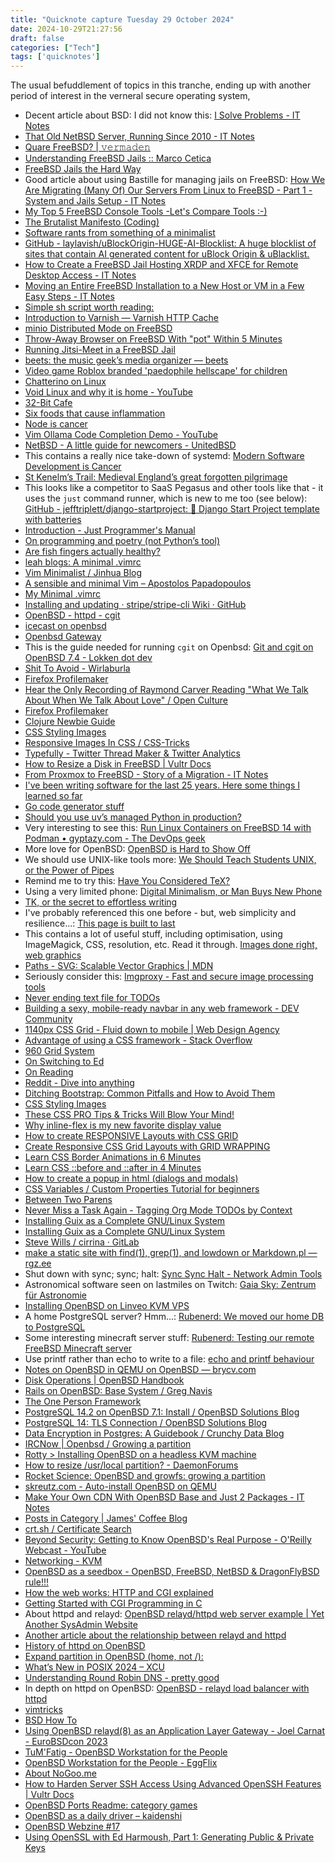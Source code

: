 ```yaml
---
title: "Quicknote capture Tuesday 29 October 2024"
date: 2024-10-29T21:27:56
draft: false
categories: ["Tech"]
tags: ['quicknotes']
---
```


The usual befuddlement of topics in this tranche, ending up with another period of interest in the verneral secure operating system,

- Decent article about BSD: I did not know this: [I Solve Problems - IT Notes](https://it-notes.dragas.net/2024/10/03/i-solve-problems-eurobsdcon/)
- [That Old NetBSD Server, Running Since 2010 - IT Notes](https://it-notes.dragas.net/2023/08/27/that-old-netbsd-server-running-since-2010/)
- [Quare FreeBSD? | 𝚟𝚎𝚛𝚖𝚊𝚍𝚎𝚗](https://vermaden.wordpress.com/2020/09/07/quare-freebsd/)
- [Understanding FreeBSD Jails :: Marco Cetica](https://marcocetica.com/posts/understanding-freebsd-jail/)
- [FreeBSD Jails the Hard Way](https://clinta.github.io/freebsd-jails-the-hard-way/)
- Good article about using Bastille for managing jails on FreeBSD: [How We Are Migrating (Many Of) Our Servers From Linux to FreeBSD - Part 1 - System and Jails Setup - IT Notes](https://it-notes.dragas.net/2022/02/05/how-we-are-migrating-many-of-our-servers-from-linux-to-freebsd-part-1-system-and-jails-setup/)
- [My Top 5 FreeBSD Console Tools -Let's Compare Tools :-)](https://www.youtube.com/watch?v=iy3jw6g_vds)
- [The Brutalist Manifesto (Coding)](http://www.call-with-current-continuation.org/articles/brutalist-manifesto.txt)
- [Software rants from something of a minimalist](http://www.call-with-current-continuation.org/rants/rants.html)
- [GitHub - laylavish/uBlockOrigin-HUGE-AI-Blocklist: A huge blocklist of sites that contain AI generated content for uBlock Origin &amp; uBlacklist.](https://github.com/laylavish/uBlockOrigin-HUGE-AI-Blocklist?tab=readme-ov-file)
- [How to Create a FreeBSD Jail Hosting XRDP and XFCE for Remote Desktop Access - IT Notes](https://it-notes.dragas.net/2023/12/13/how-to-create-a-freebsd-jail-hosting-xrdp-and-xfce-remote-access-desktop/)
- [Moving an Entire FreeBSD Installation to a New Host or VM in a Few Easy Steps - IT Notes](https://it-notes.dragas.net/2024/09/16/moving-freebsd-installation-new-host-vm/)
- [Simple sh script worth reading:](https://github.com/jeromelebel/freebsd-zfs-root)
- [Introduction to Varnish — Varnish HTTP Cache](https://varnish-cache.org/intro/)
- [minio Distributed Mode on FreeBSD](https://honeyguide.eu/posts/minio/)
- [Throw-Away Browser on FreeBSD With "pot" Within 5 Minutes](https://honeyguide.eu/posts/pot-throwaway-firefox/)
- [Running Jitsi-Meet in a FreeBSD Jail](https://honeyguide.eu/posts/jitsi-freebsd/)
- [beets: the music geek’s media organizer &#8212; beets](https://beets.readthedocs.io/en/stable/)
- [Video game Roblox branded 'paedophile hellscape' for children](https://www.telegraph.co.uk/business/2024/10/08/video-game-roblox-paedophile-hellscape-children/)
- [Chatterino on Linux](https://chatterino.com/linux)
- [Void Linux and why it is home - YouTube](https://www.youtube.com/watch?v=rpiThzdDLXQ)
- [32-Bit Cafe](https://32bit.cafe/websiteideas/#accessibility)
- [Six foods that cause inflammation](https://www.telegraph.co.uk/health-fitness/diet/nutrition/foods-inflammation/)
- [Node is cancer](http://www.call-with-current-continuation.org/rants/node-js-is-cancer.txt)
- [Vim Ollama Code Completion Demo - YouTube](https://www.youtube.com/watch?v=zhahVd8ibRM)
- [NetBSD - A little guide for newcomers - UnitedBSD](https://www.unitedbsd.com/d/6-netbsd-a-little-guide-for-newcomers)
- This contains a really nice take-down of systemd: [Modern Software Development is Cancer](http://www.call-with-current-continuation.org/rants/modern-software-dev-is-cancer.txt)
- [St Kenelm’s Trail: Medieval England’s great forgotten pilgrimage](https://www.telegraph.co.uk/travel/activity-and-adventure/st-kenelms-trail-medieval-england-forgotten-pilgrimage/)
- This looks like a competitor to SaaS Pegasus and other tools like that - it uses the `just` command runner, which is new to me too (see below): [GitHub - jefftriplett/django-startproject: :checkered_flag: Django Start Project template with batteries](https://github.com/jefftriplett/django-startproject)
- [Introduction - Just Programmer&#x27;s Manual](https://just.systems/man/en/)
- [On programming and poetry (not Python’s tool)](https://zverok.space/blog/2024-10-06-poetry.html)
- [Are fish fingers actually healthy?](https://www.telegraph.co.uk/health-fitness/diet/nutrition/fish-fingers-healthy/)
- [leah blogs: A minimal .vimrc](https://leahneukirchen.org/blog/archive/2020/05/a-minimal-vimrc.html)
- [Vim Minimalist / Jinhua Blog](http://luajit.io/posts/vim-minimalist/)
- [A sensible and minimal Vim – Apostolos Papadopoulos](https://apas.gr/2018/03/a-sensible-and-minimal-vim/)
- [My Minimal .vimrc](https://docs.j7k6.org/my-minimal-vimrc/)
- [Installing and updating · stripe/stripe-cli Wiki · GitHub](https://github.com/stripe/stripe-cli/wiki/Installing-and-updating)
- [OpenBSD - httpd - cgit](https://2f30.org/guides/openbsd-httpd-cgit.html)
- [icecast on openbsd](https://2f30.org/guides/icecast.html)
- [Openbsd Gateway](https://2f30.org/guides/openbsd-gateway.html)
- This is the guide needed for running `cgit` on Openbsd: [Git and cgit on OpenBSD 7.4 - Lokken dot dev](https://lokken.dev/posts/git-and-cgit-on-openbsd-74/)
- [Shit To Avoid - Wirlaburla](https://wirlaburla.worlio.com/avoidshit.xhtml#ddevault)
- [Firefox Profilemaker](https://ffprofile.com/#form0)
- [Hear the Only Recording of Raymond Carver Reading "What We Talk About When We Talk About Love" / Open Culture](https://www.openculture.com/2015/01/raymond-carver-reading-what-we-talk-about-when-we-talk-about-love.html)
- [Firefox Profilemaker](https://ffprofile.com/)
- [Clojure Newbie Guide](https://www.clojurenewbieguide.com/)
- [CSS Styling Images](https://www.w3schools.com/css/css3_images.asp)
- [Responsive Images In CSS / CSS-Tricks](https://css-tricks.com/responsive-images-css/)
- [Typefully - Twitter Thread Maker &amp; Twitter Analytics](https://typefully.com/)
- [How to Resize a Disk in FreeBSD | Vultr Docs](https://docs.vultr.com/how-to-resize-a-disk-in-freebsd)
- [From Proxmox to FreeBSD - Story of a Migration - IT Notes](https://it-notes.dragas.net/2024/10/21/from-proxmox-to-freebsd-story-of-a-migration/)
- [I've been writing software for the last 25 years. Here some things I learned so far](https://blog.rpanachi.com/after-25-years-writing-software-here-some-things-learned-so-far)
- [Go code generator stuff](https://evilmartians.com/chronicles/a-taste-of-go-code-generator-magic-a-quick-guide-to-getting-started)
- [Should you use uv’s managed Python in production?](https://pythonspeed.com/articles/uv-python-production/)
- Very interesting to see this: [Run Linux Containers on FreeBSD 14 with Podman • gyptazy.com - The DevOps geek](https://gyptazy.com/run-linux-containers-on-freebsd-14-with-podman/)
- More love for OpenBSD: [OpenBSD is Hard to Show Off](https://atthis.link/blog/2024/16379.html)
- We should use UNIX-like tools more: [We Should Teach Students UNIX, or the Power of Pipes](https://atthis.link/blog/2023/21667.html)
- Remind me to try this: [Have You Considered TeX?](https://atthis.link/blog/2022/56437.html)
- Using a very limited phone: [Digital Minimalism, or Man Buys New Phone](https://atthis.link/blog/2023/22348.html)
- [TK, or the secret to effortless writing](https://atthis.link/blog/2024/49629.html)
- I've probably referenced this one before - but, web simplicity and resilience...: [This page is built to last](https://jeffhuang.com/designed_to_last/)
- This contains a lot of useful stuff, including optimisation, using ImageMagick, CSS, resolution, etc. Read it through. [Images done right, web graphics](https://evilmartians.com/chronicles/images-done-right-web-graphics-good-to-the-last-byte-optimization-techniques)
- [Paths - SVG: Scalable Vector Graphics | MDN](https://developer.mozilla.org/en-US/docs/Web/SVG/Tutorial/Paths)
- Seriously consider this: [Imgproxy - Fast and secure image processing tools](https://evilmartians.com/products/imgproxy)
- [Never ending text file for TODOs](https://jeffhuang.com/productivity_text_file/)
- [Building a sexy, mobile-ready navbar in any web framework - DEV Community](https://dev.to/hack4impact/building-a-sexy-mobile-ready-navbar-in-any-web-framework-3lm2)
- [1140px CSS Grid - Fluid down to mobile | Web Design Agency](https://www.ramotion.com/web-design/cssgrid/)
- [Advantage of using a CSS framework - Stack Overflow](https://stackoverflow.com/questions/1047815/advantage-of-using-a-css-framework)
- [960 Grid System](https://960.gs/)
- [On Switching to Ed](https://atthis.link/blog/2020/usingEd.html)
- [On Reading](https://atthis.link/blog/2020/onreading.html)
- [Reddit - Dive into anything](https://www.reddit.com/r/webdev/comments/lczczu/hot_take_all_css_frameworks_are_bad/)
- [Ditching Bootstrap: Common Pitfalls and How to Avoid Them](https://infinitejs.com/posts/ditching-bootstrap-pitfalls-avoid/)
- [CSS Styling Images](https://www.w3schools.com/css/css3_images.asp)
- [These CSS PRO Tips & Tricks Will Blow Your Mind!](https://www.youtube.com/watch?v=PL3Odw-k8W4)
- [Why inline-flex is my new favorite display value](https://www.youtube.com/watch?v=Xo3vyx2KSK8)
- [How to create RESPONSIVE Layouts with CSS GRID](https://www.youtube.com/watch?v=S9OiWe5iBYo)
- [Create Responsive CSS Grid Layouts with GRID WRAPPING](https://www.youtube.com/watch?v=3T0gjtXRNC0)
- [Learn CSS Border Animations in 6 Minutes](https://www.youtube.com/watch?v=ezP4kbOvs_E)
- [Learn CSS ::before and ::after in 4 Minutes](https://www.youtube.com/watch?v=dIUOWdwwZBw)
- [How to create a popup in html (dialogs and modals)](https://www.youtube.com/watch?v=t_GuuhNNcNQ)
- [CSS Variables / Custom Properties Tutorial for beginners](https://www.youtube.com/watch?v=W5_5WvYjPeI)
- [Between Two Parens](https://betweentwoparens.com/blog/start-a-clojurescript-app-from-scratch/)
- [Never Miss a Task Again - Tagging Org Mode TODOs by Context](https://www.youtube.com/watch?v=GP8uOU6SSyk)
- [Installing Guix as a Complete GNU/Linux System](https://www.youtube.com/watch?v=oSy-TmoxG_Y)
- [Installing Guix as a Complete GNU/Linux System](https://www.youtube.com/watch?v=oSy-TmoxG_Y)
- [Steve Wills / cirrina · GitLab](https://gitlab.com/swills/cirrina)
- [make a static site with find(1), grep(1), and lowdown or Markdown.pl — rgz.ee](https://romanzolotarev.com/ssg.html)
- Shut down with sync; sync; halt: [Sync Sync Halt - Network Admin Tools](https://www.netadmintools.com/sync-sync-halt/)
- Astronomical software seen on lastmiles on Twitch: [Gaia Sky: Zentrum für Astronomie](https://zah.uni-heidelberg.de/gaia/outreach/gaiasky/)
- [Installing OpenBSD on Linveo KVM VPS](https://btxx.org/posts/openbsd-linveo/)
- A home PostgreSQL server? Hmm...: [Rubenerd: We moved our home DB to PostgreSQL](https://rubenerd.com/moved-another-personal-project-to-postgres/)
- Some interesting minecraft server stuff: [Rubenerd: Testing our remote FreeBSD Minecraft server](https://rubenerd.com/testing-our-remote-minecraft-server/)
- Use printf rather than echo to write to a file: [echo and printf behaviour](https://www.in-ulm.de/~mascheck/various/echo+printf/)
- [Notes on OpenBSD in QEMU on OpenBSD &mdash; brycv.com](https://brycv.com/blog/2013/notes-on-openbsd-in-qemu-on-openbsd)
- [Disk Operations | OpenBSD Handbook](https://www.openbsdhandbook.com/disk_operations/)
- [Rails on OpenBSD: Base System / Greg Navis](https://www.gregnavis.com/articles/rails-on-openbsd-base-system.html)
- [The One Person Framework](https://world.hey.com/dhh/the-one-person-framework-711e6318)
- [PostgreSQL 14.2 on OpenBSD 7.1: Install / OpenBSD Solutions Blog](https://obsd.solutions/en/blog/2022/04/24/postgresql-142-on-openbsd-71-install/index.html)
- [PostgreSQL 14: TLS Connection / OpenBSD Solutions Blog](https://obsd.solutions/en/blog/2022/04/24/postgresql-14-tls-connection/index.html)
- [Data Encryption in Postgres: A Guidebook / Crunchy Data Blog](https://www.crunchydata.com/blog/data-encryption-in-postgres-a-guidebook)
- [IRCNow | Openbsd / Growing a partition](https://wiki.ircnow.org/index.php?n=Openbsd.Growfs)
- [Rotty > Installing OpenBSD on a headless KVM machine](https://r0tty.org/blog/headless-kvm-openbsd-install/)
- [How to resize /usr/local partition? - DaemonForums](https://daemonforums.org/showthread.php?t=9472)
- [Rocket Science: OpenBSD and growfs: growing a partition](https://mitrocketscience.blogspot.com/2019/02/openbsd-and-growfs-growing-partition.html)
- [skreutz.com - Auto-install OpenBSD on QEMU](https://www.skreutz.com/posts/autoinstall-openbsd-on-qemu/)
- [Make Your Own CDN With OpenBSD Base and Just 2 Packages - IT Notes](https://it-notes.dragas.net/2024/08/29/make-your-own-cdn-openbsd/)
- [Posts in  Category | James' Coffee Blog](https://jamesg.blog/technical-writing/)
- [crt.sh / Certificate Search](https://crt.sh/)
- [Beyond Security: Getting to Know OpenBSD&#39;s Real Purpose - O&#39;Reilly Webcast - YouTube](https://www.youtube.com/watch?v=-P-ItyuHCGs&list=PLAaubUcyeWcSgrNu__Jc4Hcc2QrSsL4Hc&index=4)
- [Networking - KVM](https://www.linux-kvm.org/page/Networking)
- [OpenBSD as a seedbox - OpenBSD, FreeBSD, NetBSD & DragonFlyBSD rule!!!](https://www.youtube.com/watch?v=GzHvZTVnzNo)
- [How the web works: HTTP and CGI explained](https://www.garshol.priv.no/download/text/http-tut.html)
- [Getting Started with CGI Programming in C](https://jkorpela.fi/forms/cgic.html)
- About httpd and relayd: [OpenBSD relayd/httpd web server example | Yet Another SysAdmin Website](https://www.adyxax.org/blog/2021/02/10/openbsd-relayd/httpd-web-server-example/)
- [Another article about the relationship between relayd and httpd](https://findelabs.com/post/relayd-httpd-setup/)
- [History of httpd on OpenBSD](https://www.openbsd.org/papers/httpd-asiabsdcon2015.pdf)
- [Expand partition in OpenBSD (home, not /):](https://vincentdelft.be/post/post_20241026?s=09)
- [What’s New in POSIX 2024 – XCU](https://blog.toast.cafe/posix2024-xcu)
- [Understanding Round Robin DNS - pretty good](https://blog.hyperknot.com/p/understanding-round-robin-dns)
- In depth on httpd on OpenBSD: [OpenBSD - relayd load balancer with httpd](https://findelabs.com/post/relayd-httpd-setup/)
- [vimtricks](https://vimtricks.com/p/quickly-access-project-notes/?s=09)
- [BSD How To](https://www.bsdhowto.ch/webserver.html)
- [Using OpenBSD relayd(8) as an Application Layer Gateway - Joel Carnat - EuroBSDcon 2023](https://www.youtube.com/watch?v=yW8QSZyEs6E)
- [TuM'Fatig - OpenBSD Workstation for the People](https://www.tumfatig.net/2024/openbsd-workstation-for-the-people/)
- [OpenBSD Workstation for the People - EggFlix](https://eggflix.foolbazar.eu/w/23tFBUygWvTDxdCKGrUDrP)
- [About NoGoo.me](https://about.nogoo.me/)
- [How to Harden Server SSH Access Using Advanced OpenSSH Features | Vultr Docs](https://docs.vultr.com/how-to-harden-server-ssh-access-using-advanced-openssh-features)
- [OpenBSD Ports Readme: category games](https://openports.pl/cat/games)
- [OpenBSD as a daily driver &#8211; kaidenshi](https://www.kaidenshi.com/posts/openbsd-as-a-daily-driver/)
- [OpenBSD Webzine #17](https://webzine.puffy.cafe/issue-17.html)
- [Using OpenSSL with Ed Harmoush, Part 1: Generating Public & Private Keys](https://www.youtube.com/watch?v=17-GRHJ8I0s)
